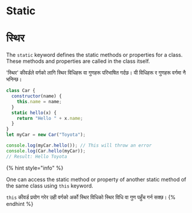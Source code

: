 # Static

# स्थिर

The `static` keyword defines the static methods or properties for a class.  These methods and properties are called in the class itself.&#x20;

'स्थिर' कीवर्डले वर्गको लागि स्थिर विधिहरू वा गुणहरू परिभाषित गर्दछ।  यी विधिहरू र गुणहरू वर्गमा नै भनिन्छ।

```javascript
class Car {
  constructor(name) {
    this.name = name;
  }
  static hello(x) {
    return "Hello " + x.name;
  }
}
let myCar = new Car("Toyota");

console.log(myCar.hello()); // This will throw an error
console.log(Car.hello(myCar));
// Result: Hello Toyota
```

{% hint style="info" %}


One can access the static method or property of another static method of the same class using `this` keyword.  &#x20;

`this` कीवर्ड प्रयोग गरेर उही वर्गको अर्को स्थिर विधिको स्थिर विधि वा गुण पहुँच गर्न सक्छ।
{% endhint %}
